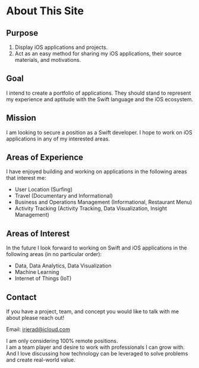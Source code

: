 #  About This Site

## Purpose

1. Display iOS applications and projects.  
2. Act as an easy method for sharing my iOS applications, their source materials, and motivations.   


## Goal  

I intend to create a portfolio of applications. They should stand to represent my experience and aptitude with the Swift language and the iOS ecosystem.  


## Mission  

I am looking to secure a position as a Swift developer. I hope to work on iOS applications in any of my interested areas.  


## Areas of Experience  

I have enjoyed building and working on applications in the following areas that interest me:  
- User Location (Surfing)
- Travel (Documentary and Informational)
- Business and Operations Management (Informational, Restaurant Menu)
- Activity Tracking (Activity Tracking, Data Visualization, Insight Management)


## Areas of Interest

In the future I look forward to working on Swift and iOS applications in the following areas (in no particular order):  
- Data, Data Analytics, Data Visualization  
- Machine Learning  
- Internet of Things (IoT)


## Contact  

If you have a project, team, and concept you would like to talk with me about please reach out!

Email: irjerad@icloud.com

I am only considering 100% remote positions.  
I am a team player and desire to work with professionals I can grow with.  
And I love discussing how technology can be leveraged to solve problems and create real-world value.  
